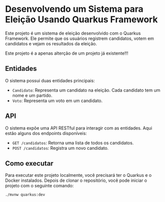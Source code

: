 # Desenvolvendo um Sistema para Eleição Usando Quarkus Framework

Este projeto é um sistema de eleição desenvolvido com o Quarkus Framework. Ele permite que os usuários registrem candidatos, votem em candidatos e vejam os resultados da eleição.

Este projeto é a apenas alterção de um projeto já existente!!!

## Entidades

O sistema possui duas entidades principais:

- `Candidato`: Representa um candidato na eleição. Cada candidato tem um nome e um partido.
- `Voto`: Representa um voto em um candidato.

## API

O sistema expõe uma API RESTful para interagir com as entidades. Aqui estão alguns dos endpoints disponíveis:

- `GET /candidatos`: Retorna uma lista de todos os candidatos.
- `POST /candidatos`: Registra um novo candidato.

## Como executar

Para executar este projeto localmente, você precisará ter o Quarkus e o Docker instalados. Depois de clonar o repositório, você pode iniciar o projeto com o seguinte comando:

```bash
./mvnw quarkus:dev
